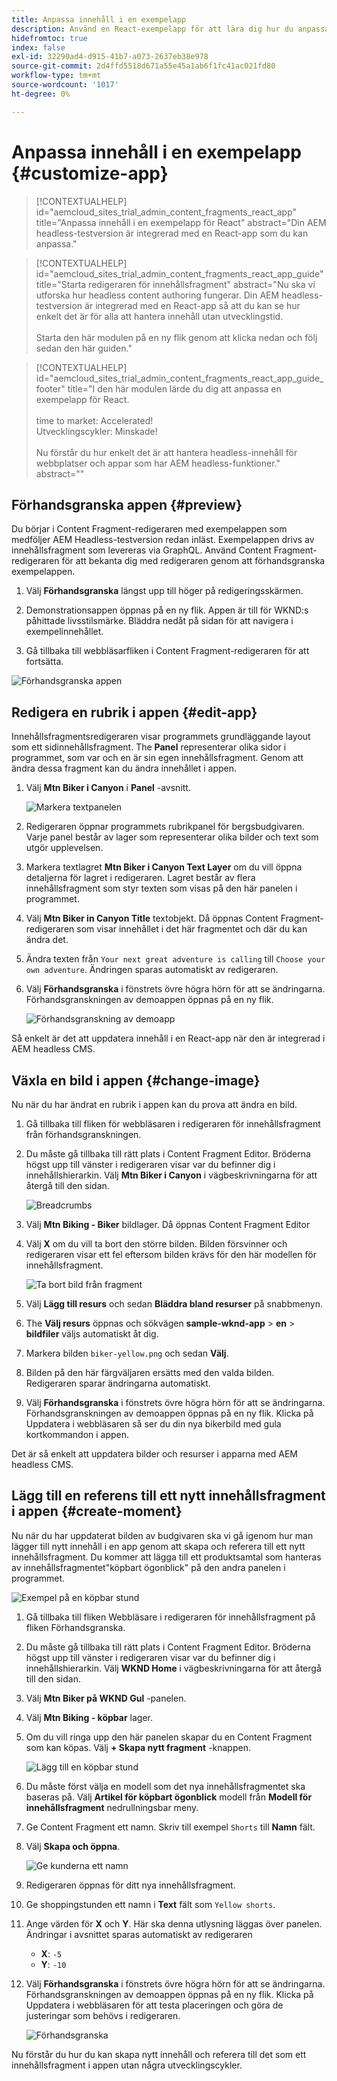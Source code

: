 ```yaml
---
title: Anpassa innehåll i en exempelapp
description: Använd en React-exempelapp för att lära dig hur du anpassar innehåll med hjälp av den headless-funktion som finns i AEM as a Cloud Service.
hidefromtoc: true
index: false
exl-id: 32290ad4-d915-41b7-a073-2637eb38e978
source-git-commit: 2d4ffd5518d671a55e45a1ab6f1fc41ac021fd80
workflow-type: tm+mt
source-wordcount: '1017'
ht-degree: 0%

---
```



# Anpassa innehåll i en exempelapp {#customize-app}

>[!CONTEXTUALHELP]
>id="aemcloud_sites_trial_admin_content_fragments_react_app"
>title="Anpassa innehåll i en exempelapp för React"
>abstract="Din AEM headless-testversion är integrerad med en React-app som du kan anpassa."

>[!CONTEXTUALHELP]
>id="aemcloud_sites_trial_admin_content_fragments_react_app_guide"
>title="Starta redigeraren för innehållsfragment"
>abstract="Nu ska vi utforska hur headless content authoring fungerar. Din AEM headless-testversion är integrerad med en React-app så att du kan se hur enkelt det är för alla att hantera innehåll utan utvecklingstid.<br><br>Starta den här modulen på en ny flik genom att klicka nedan och följ sedan den här guiden."

>[!CONTEXTUALHELP]
>id="aemcloud_sites_trial_admin_content_fragments_react_app_guide_footer"
>title="I den här modulen lärde du dig att anpassa en exempelapp för React.<br><br>time to market: Accelerated!<br>Utvecklingscykler: Minskade!<br><br>Nu förstår du hur enkelt det är att hantera headless-innehåll för webbplatser och appar som har AEM headless-funktioner."
>abstract=""

## Förhandsgranska appen {#preview}

Du börjar i Content Fragment-redigeraren med exempelappen som medföljer AEM Headless-testversion redan inläst. Exempelappen drivs av innehållsfragment som levereras via GraphQL. Använd Content Fragment-redigeraren för att bekanta dig med redigeraren genom att förhandsgranska exempelappen.

1. Välj **Förhandsgranska** längst upp till höger på redigeringsskärmen.

1. Demonstrationsappen öppnas på en ny flik. Appen är till för WKND:s påhittade livsstilsmärke. Bläddra nedåt på sidan för att navigera i exempelinnehållet.

1. Gå tillbaka till webbläsarfliken i Content Fragment-redigeraren för att fortsätta.

![Förhandsgranska appen](assets/do-not-localize/preview-app-1.png)

## Redigera en rubrik i appen {#edit-app}

Innehållsfragmentsredigeraren visar programmets grundläggande layout som ett sidinnehållsfragment. The **Panel** representerar olika sidor i programmet, som var och en är sin egen innehållsfragment. Genom att ändra dessa fragment kan du ändra innehållet i appen.

1. Välj **Mtn Biker i Canyon** i **Panel** -avsnitt.

   ![Markera textpanelen](assets/do-not-localize/edit-header-1.png)

1. Redigeraren öppnar programmets rubrikpanel för bergsbudgivaren. Varje panel består av lager som representerar olika bilder och text som utgör upplevelsen.

1. Markera textlagret **Mtn Biker i Canyon Text Layer** om du vill öppna detaljerna för lagret i redigeraren. Lagret består av flera innehållsfragment som styr texten som visas på den här panelen i programmet.

1. Välj **Mtn Biker in Canyon Title** textobjekt. Då öppnas Content Fragment-redigeraren som visar innehållet i det här fragmentet och där du kan ändra det.

1. Ändra texten från `Your next great adventure is calling` till `Choose your own adventure`. Ändringen sparas automatiskt av redigeraren.

1. Välj **Förhandsgranska** i fönstrets övre högra hörn för att se ändringarna. Förhandsgranskningen av demoappen öppnas på en ny flik.

   ![Förhandsgranskning av demoapp](assets/do-not-localize/edit-header-5-6.png)

Så enkelt är det att uppdatera innehåll i en React-app när den är integrerad i AEM headless CMS.

## Växla en bild i appen {#change-image}

Nu när du har ändrat en rubrik i appen kan du prova att ändra en bild.

1. Gå tillbaka till fliken för webbläsaren i redigeraren för innehållsfragment från förhandsgranskningen.

1. Du måste gå tillbaka till rätt plats i Content Fragment Editor. Bröderna högst upp till vänster i redigeraren visar var du befinner dig i innehållshierarkin. Välj **Mtn Biker i Canyon** i vägbeskrivningarna för att återgå till den sidan.

   ![Breadcrumbs](assets/do-not-localize/swap-image-2.png)

1. Välj **Mtn Biking - Biker** bildlager. Då öppnas Content Fragment Editor

1. Välj **X** om du vill ta bort den större bilden. Bilden försvinner och redigeraren visar ett fel eftersom bilden krävs för den här modellen för innehållsfragment.

   ![Ta bort bild från fragment](assets/do-not-localize/swap-image-4.png)

1. Välj **Lägg till resurs** och sedan **Bläddra bland resurser** på snabbmenyn.

1. The **Välj resurs** öppnas och sökvägen **sample-wknd-app** > **en** > **bildfiler** väljs automatiskt åt dig.

1. Markera bilden `biker-yellow.png` och sedan **Välj**.

1. Bilden på den här färgväljaren ersätts med den valda bilden. Redigeraren sparar ändringarna automatiskt.

1. Välj **Förhandsgranska** i fönstrets övre högra hörn för att se ändringarna. Förhandsgranskningen av demoappen öppnas på en ny flik. Klicka på Uppdatera i webbläsaren så ser du din nya bikerbild med gula kortkommandon i appen.

Det är så enkelt att uppdatera bilder och resurser i apparna med AEM headless CMS.

## Lägg till en referens till ett nytt innehållsfragment i appen {#create-moment}

Nu när du har uppdaterat bilden av budgivaren ska vi gå igenom hur man lägger till nytt innehåll i en app genom att skapa och referera till ett nytt innehållsfragment. Du kommer att lägga till ett produktsamtal som hanteras av innehållsfragmentet&quot;köpbart ögonblick&quot; på den andra panelen i programmet.

![Exempel på en köpbar stund](assets/do-not-localize/example-shoppable-moment.png)

1. Gå tillbaka till fliken Webbläsare i redigeraren för innehållsfragment på fliken Förhandsgranska.

1. Du måste gå tillbaka till rätt plats i Content Fragment Editor. Bröderna högst upp till vänster i redigeraren visar var du befinner dig i innehållshierarkin. Välj **WKND Home** i vägbeskrivningarna för att återgå till den sidan.

1. Välj **Mtn Biker på WKND Gul** -panelen.

1. Välj **Mtn Biking - köpbar** lager.

1. Om du vill ringa upp den här panelen skapar du en Content Fragment som kan köpas. Välj **+ Skapa nytt fragment** -knappen.

   ![Lägg till en köpbar stund](assets/do-not-localize/add-reference-1-5.png)

1. Du måste först välja en modell som det nya innehållsfragmentet ska baseras på. Välj **Artikel för köpbart ögonblick** modell från **Modell för innehållsfragment** nedrullningsbar meny.

1. Ge Content Fragment ett namn. Skriv till exempel `Shorts` till **Namn** fält.

1. Välj **Skapa och öppna**.

   ![Ge kunderna ett namn](assets/do-not-localize/add-reference-6-7-8.png)

1. Redigeraren öppnas för ditt nya innehållsfragment.

1. Ge shoppingstunden ett namn i **Text** fält som `Yellow shorts`.

1. Ange värden för **X** och **Y**. Här ska denna utlysning läggas över panelen. Ändringar i avsnittet sparas automatiskt av redigeraren

   * **X**: `-5`
   * **Y**: `-10`

1. Välj **Förhandsgranska** i fönstrets övre högra hörn för att se ändringarna. Förhandsgranskningen av demoappen öppnas på en ny flik. Klicka på Uppdatera i webbläsaren för att testa placeringen och göra de justeringar som behövs i redigeraren.

   ![Förhandsgranska](assets/do-not-localize/add-reference-10-11-12.png)

Nu förstår du hur du kan skapa nytt innehåll och referera till det som ett innehållsfragment i appen utan några utvecklingscykler.
